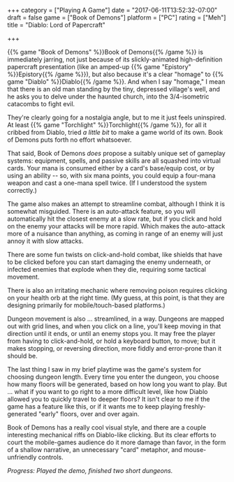 +++
category = ["Playing A Game"]
date = "2017-06-11T13:52:32-07:00"
draft = false
game = ["Book of Demons"]
platform = ["PC"]
rating = ["Meh"]
title = "Diablo: Lord of Papercraft"

+++

{{% game "Book of Demons" %}}Book of Demons{{% /game %}} is immediately jarring, not just because of its slickly-animated high-definition papercraft presentation (like an amped-up {{% game "Epistory" %}}Epistory{{% /game %}}), but also because it's a clear "homage" to {{% game "Diablo" %}}Diablo{{% /game %}}.  And when I say "homage," I mean that there is an old man standing by the tiny, depressed village's well, and he asks you to delve under the haunted church, into the 3/4-isometric catacombs to fight evil.

They're clearly going for a nostalgia angle, but to me it just feels uninspired.  At least {{% game "Torchlight" %}}Torchlight{{% /game %}}, for all it cribbed from Diablo, tried <i>a little bit</i> to make a game world of its own.  Book of Demons puts forth no effort whatsoever.

That said, Book of Demons <i>does</i> propose a suitably unique set of gameplay systems: equipment, spells, and passive skills are all squashed into virtual cards.  Your mana is consumed either by a card's base/equip cost, or by using an ability -- so, with six mana points, you could equip a four-mana weapon and cast a one-mana spell twice.  (If I understood the system correctly.)

The game also makes an attempt to streamline combat, although I think it is somewhat misguided.  There is an auto-attack feature, so you will automatically hit the closest enemy at a slow rate, but if you click and hold on the enemy your attacks will be more rapid.  Which makes the auto-attack more of a nuisance than anything, as coming in range of an enemy will just annoy it with slow attacks.

There are some fun twists on click-and-hold combat, like shields that have to be clicked before you can start damaging the enemy underneath, or infected enemies that explode when they die, requiring some tactical movement.

There is also an irritating mechanic where removing poison requires clicking on your health orb at the right time.  (My guess, at this point, is that they are designing primarily for mobile/touch-based platforms.)

Dungeon movement is also ... streamlined, in a way.  Dungeons are mapped out with grid lines, and when you click on a line, you'll keep moving in that direction until it ends, or until an enemy stops you.  It may free the player from having to click-and-hold, or hold a keyboard button, to move; but it makes stopping, or reversing direction, more fiddly and error-prone than it should be.

The last thing I saw in my brief playtime was the game's system for choosing dungeon length.  Every time you enter the dungeon, you choose how many floors will be generated, based on how long you want to play.  But ... what if you want to go right to a more difficult level, like how Diablo allowed you to quickly travel to deeper floors?  It isn't clear to me if the game has a feature like this, or if it wants me to keep playing freshly-generated "early" floors, over and over again.

Book of Demons has a really cool visual style, and there are a couple interesting mechanical riffs on Diablo-like clicking.  But its clear efforts to court the mobile-games audience do it more damage than favor, in the form of a shallow narrative, an unnecessary "card" metaphor, and mouse-unfriendly controls.

<i>Progress: Played the demo, finished two short dungeons.</i>